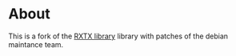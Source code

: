 # About

This is a fork of the [RXTX library](http://rxtx.qbang.org/) library with patches of the debian maintance team.

